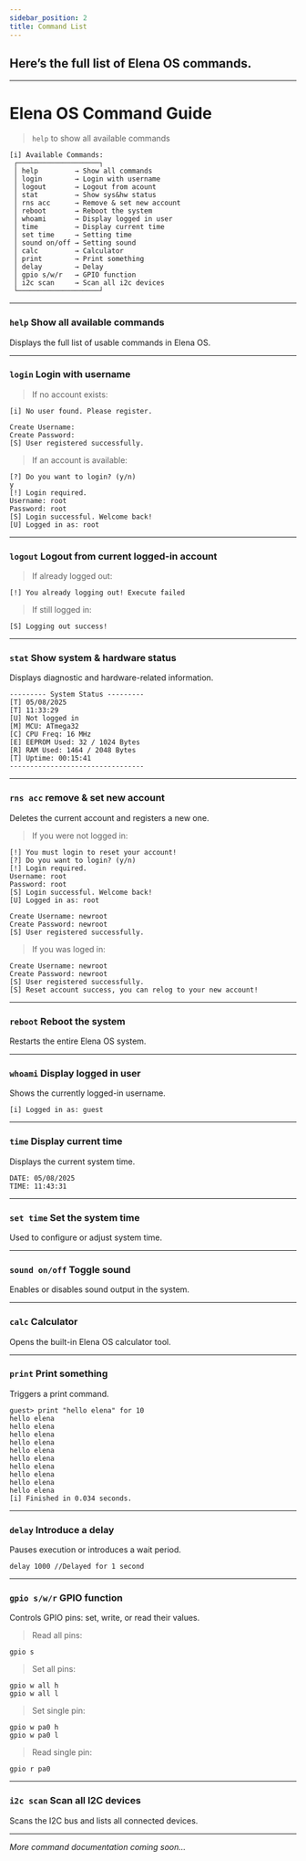 ```yaml
---
sidebar_position: 2
title: Command List
---
```

## Here’s the full list of Elena OS commands.

---
# Elena OS Command Guide

> `help` to show all available commands

```
[i] Available Commands:
 ┌────────────────────┐
 │ help         → Show all commands
 │ login        → Login with username
 │ logout       → Logout from acount
 │ stat         → Show sys&hw status
 │ rns acc      → Remove & set new account
 │ reboot       → Reboot the system
 │ whoami       → Display logged in user
 │ time         → Display current time
 │ set time     → Setting time
 │ sound on/off → Setting sound
 │ calc         → Calculator
 │ print        → Print something
 │ delay        → Delay
 │ gpio s/w/r   → GPIO function
 │ i2c scan     → Scan all i2c devices
 └────────────────────┘

```

---

### `help` Show all available commands

Displays the full list of usable commands in Elena OS.

---

### `login` Login with username
> If no account exists:

```
[i] No user found. Please register.

Create Username:
Create Password:
[S] User registered successfully.
```

> If an account is available:
```
[?] Do you want to login? (y/n)
y
[!] Login required.
Username: root
Password: root
[S] Login successful. Welcome back!
[U] Logged in as: root
```

---

### `logout` Logout from current logged-in account
> If already logged out:
```
[!] You already logging out! Execute failed
```

> If still logged in:
```
[S] Logging out success!
```

---

### `stat` Show system & hardware status

Displays diagnostic and hardware-related information.
```
--------- System Status ---------
[T] 05/08/2025
[T] 11:33:29
[U] Not logged in
[M] MCU: ATmega32
[C] CPU Freq: 16 MHz
[E] EEPROM Used: 32 / 1024 Bytes
[R] RAM Used: 1464 / 2048 Bytes
[T] Uptime: 00:15:41
---------------------------------
```

---

### `rns acc` remove & set new account

Deletes the current account and registers a new one.

> If you were not logged in:
```
[!] You must login to reset your account!
[?] Do you want to login? (y/n)
[!] Login required.
Username: root
Password: root
[S] Login successful. Welcome back!
[U] Logged in as: root

Create Username: newroot
Create Password: newroot
[S] User registered successfully.
```

> If you was loged in:
```
Create Username: newroot
Create Password: newroot
[S] User registered successfully.
[S] Reset account success, you can relog to your new account!
```
---

### `reboot` Reboot the system

Restarts the entire Elena OS system.

---

### `whoami` Display logged in user

Shows the currently logged-in username.
```
[i] Logged in as: guest
```
---

### `time` Display current time

Displays the current system time.
```
DATE: 05/08/2025
TIME: 11:43:31
```

---

### `set time` Set the system time

Used to configure or adjust system time.

---

### `sound on/off` Toggle sound

Enables or disables sound output in the system.

---

### `calc` Calculator

Opens the built-in Elena OS calculator tool.

---

### `print` Print something

Triggers a print command.
```
guest> print "hello elena" for 10
hello elena
hello elena
hello elena
hello elena
hello elena
hello elena
hello elena
hello elena
hello elena
hello elena
[i] Finished in 0.034 seconds.
```

---

### `delay` Introduce a delay

Pauses execution or introduces a wait period.
```
delay 1000 //Delayed for 1 second
```

---

### `gpio s/w/r` GPIO function

Controls GPIO pins: set, write, or read their values.
> Read all pins:
```
gpio s
```

> Set all pins:

```
gpio w all h
gpio w all l
```

> Set single pin:
```
gpio w pa0 h
gpio w pa0 l
```

> Read single pin:
```
gpio r pa0
```
---

### `i2c scan` Scan all I2C devices

Scans the I2C bus and lists all connected devices.

---

*More command documentation coming soon...*
